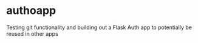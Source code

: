 authoapp
========

Testing git functionality and building out a Flask Auth app to potentially be reused in other apps